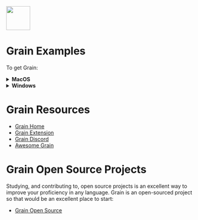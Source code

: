 <img src="https://raw.githubusercontent.com/rtoal/ple/master/docs/resources/grain-logo-64.jpeg" width="64" height="64">

# Grain Examples

To get Grain:
<details><summary><b>MacOS</b></summary>
  
<br />In your terminal (Mac Terminal): <br />

  ```sh
    $ brew install --no-quarantine --cask grain-lang/tap/grain
  ```  
 </details>
<details><summary><b>Windows</b></summary>
  
<br />In your terminal (Command Prompt or Shell): <br />

  ```sh
    $ curl -LO https://github.com/grain-lang/grain/releases/download/grain-v0.5.13/grain-win-x64.exe
  ```  
</details>


# Grain Resources

- [Grain Home](https://grain-lang.org/)
- [Grain Extension](https://marketplace.visualstudio.com/items?itemName=grain-lang.vscode-grain)
- [Grain Discord](https://discord.com/invite/grain-lang)
- [Awesome Grain](https://github.com/grain-lang/awesome-grain)

# Grain Open Source Projects

Studying, and contributing to, open source projects is an excellent way to improve your proficiency in any language. Grain is an open-sourced project so that would be an excellent place to start:

- [Grain Open Source](https://github.com/grain-lang/grain)
